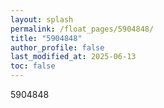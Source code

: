 ```yaml
---
layout: splash
permalink: /float_pages/5904848/
title: "5904848"
author_profile: false
last_modified_at: 2025-06-13
toc: false
---
```

 
5904848
